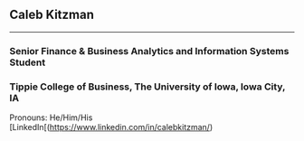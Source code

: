 ## Caleb Kitzman
***
### Senior Finance & Business Analytics and Information Systems Student 
### Tippie College of Business, The University of Iowa, Iowa City, IA
Pronouns: He/Him/His
[LinkedIn[(https://www.linkedin.com/in/calebkitzman/)



<!--
**ckitzman/ckitzman** is a ✨ _special_ ✨ repository because its `README.md` (this file) appears on your GitHub profile.

Here are some ideas to get you started:

- 🔭 I’m currently working on ...
- 🌱 I’m currently learning ...
- 👯 I’m looking to collaborate on ...
- 🤔 I’m looking for help with ...
- 💬 Ask me about ...
- 📫 How to reach me: ...
- 😄 Pronouns: ...
- ⚡ Fun fact: ...
-->


